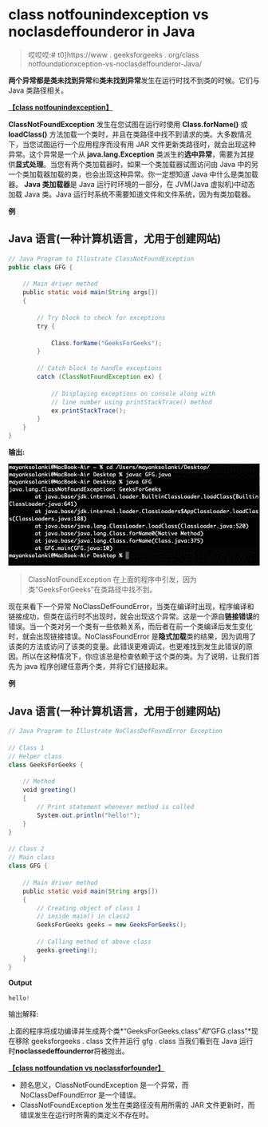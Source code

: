 # class notfounindexception vs noclasdeffounderor in Java

> 哎哎哎:# t0]https://www . geeksforgeeks . org/class notfoundationxception-vs-noclasdeffounderor-Java/

**两个异常都是类未找到异常**和**类未找到异常**发生在运行时找不到类的时候。它们与 Java 类路径相关。

[**【class notfounindexception】**](https://www.geeksforgeeks.org/how-to-solve-java-lang-classnotfoundexception-in-java/)

**ClassNotFoundException** 发生在您试图在运行时使用 **Class.forName()** 或 **loadClass()** 方法加载一个类时，并且在类路径中找不到请求的类。大多数情况下，当您试图运行一个应用程序而没有用 JAR 文件更新类路径时，就会出现这种异常。这个异常是一个从 **java.lang.Exception** 类派生的**选中异常**，需要为其提供**显式处理**。当您有两个类加载器时，如果一个类加载器试图访问由 Java 中的另一个类加载器加载的类，也会出现这种异常。你一定想知道 Java 中什么是类加载器。 **Java 类加载器**是 Java 运行时环境的一部分，在 JVM(Java 虚拟机)中动态加载 Java 类。Java 运行时系统不需要知道文件和文件系统，因为有类加载器。

**例**

## Java 语言(一种计算机语言，尤用于创建网站)

```java
// Java Program to Illustrate ClassNotFoundException
public class GFG {

    // Main driver method
    public static void main(String args[])
    {

        // Try block to check for exceptions
        try {

            Class.forName("GeeksForGeeks");
        }

        // Catch block to handle exceptions
        catch (ClassNotFoundException ex) {

            // Displaying exceptions on console along with
            // line number using printStackTrace() method
            ex.printStackTrace();
        }
    }
}
```

**输出:**

![](img/ee8166022819df3467ca64b59f55742e.png)

> ClassNotFoundException 在上面的程序中引发，因为类“GeeksForGeeks”在类路径中找不到。

现在来看下一个异常 NoClassDefFoundError，当类在编译时出现，程序编译和链接成功，但类在运行时不出现时，就会出现这个异常。这是一个源自**链接错误**的错误。当一个类对另一个类有一些依赖关系，而后者在前一个类编译后发生变化时，就会出现链接错误。NoClassFoundError 是**隐式加载**类的结果，因为调用了该类的方法或访问了该类的变量。此错误更难调试，也更难找到发生此错误的原因。所以在这种情况下，你应该总是检查依赖于这个类的类。为了说明，让我们首先为 java 程序创建任意两个类，并将它们链接起来。

**例**

## Java 语言(一种计算机语言，尤用于创建网站)

```java
// Java Program to Illustrate NoClassDefFoundError Exception

// Class 1
// Helper class
class GeeksForGeeks {

    // Method
    void greeting()
    {
        // Print statement whenever method is called
        System.out.println("hello!");
    }
}

// Class 2
// Main class
class GFG {

    // Main driver method
    public static void main(String args[])
    {
        // Creating object of class 1
        // inside main() in class2
        GeeksForGeeks geeks = new GeeksForGeeks();

        // Calling method of above class
        geeks.greeting();
    }
}
```

**Output**

```java
hello!

```

输出解释:

上面的程序将成功编译并生成两个类*“GeeksForGeeks.class”*和*“GFG.class”*现在移除 geeksforgeeks . class 文件并运行 gfg . class 当我们看到在 Java 运行时**noclassedeffounderror**将被抛出。

[**【class notfoundation vs noclassforfounder】**](https://www.geeksforgeeks.org/classnotfoundexception-vs-noclassdeffounderror-java/)

*   顾名思义，ClassNotFoundException 是一个异常，而 NoClassDefFoundError 是一个错误。
*   ClassNotFoundException 发生在类路径没有用所需的 JAR 文件更新时，而错误发生在运行时所需的类定义不存在时。